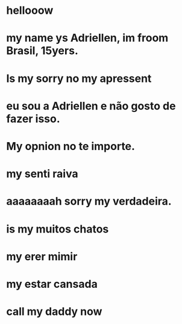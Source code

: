 # hellooow
# my name ys Adriellen, im froom Brasil, 15yers. 
# Is my sorry no my apressent
# eu sou a Adriellen e não gosto de fazer isso.
# My opnion no te importe.
# my senti raiva 
# aaaaaaaah sorry my verdadeira.
# is my muitos chatos 
# my erer mimir 
# my estar cansada 
# call my daddy now

